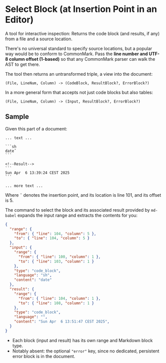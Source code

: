 # Select Block (at Insertion Point in an Editor)

A tool for interactive inspection:
Returns the code block (and results, if any) from a file and a source location.

There's no universal standard to specify source locations, but a popular way would be to conform to CommonMark.
Pass the **line number and UTF-8 column offset (1-based)** so that any CommonMark parser can walk the AST to get there.

The tool then returns an untransformed triple, a view into the document:

    (File, LineNum, Column) -> (CodeBlock, ResultBlock?, ErrorBlock?)

In a more general form that accepts not just code blocks but also tables:

    (File, LineNum, Column) -> (Input, ResultBlock?, ErrorBlock?)

## Sample

Given this part of a document:


    ... text ...
    
    ```sh
    dateˇ
    ```

    <!--Result-->
    ```
    Sun Apr  6 13:39:24 CEST 2025
    ```

    ... more text ...


Where `ˇ` denotes the insertion point, and its location is line 101, and its offset is 5.

The command to select the block and its associated result provided by `md-babel` expands the input range and extracts the contents for you:

```json
{
  "range": {
    "from": { "line": 104, "column": 5 },
    "to": { "line": 104, "column": 5 }
  },
  "input": {
    "range": {
      "from": { "line": 100, "column": 1 },
      "to": { "line": 103, "column": 1 }
    },
    "type": "code_block",
    "language": "sh",
    "content": "date"
  },
  "result": {
    "range": {
      "from": { "line": 104, "column": 1 },
      "to": { "line": 108, "column": 1 }
    },
    "type": "code_block",
    "language": "",
    "content": "Sun Apr  6 13:51:47 CEST 2025",
  }
}
```

- Each block (input and result) has its own range and Markdown block type.
- Notably absent: the optional `"error"` key, since no dedicated, persistent error block is in the document.
